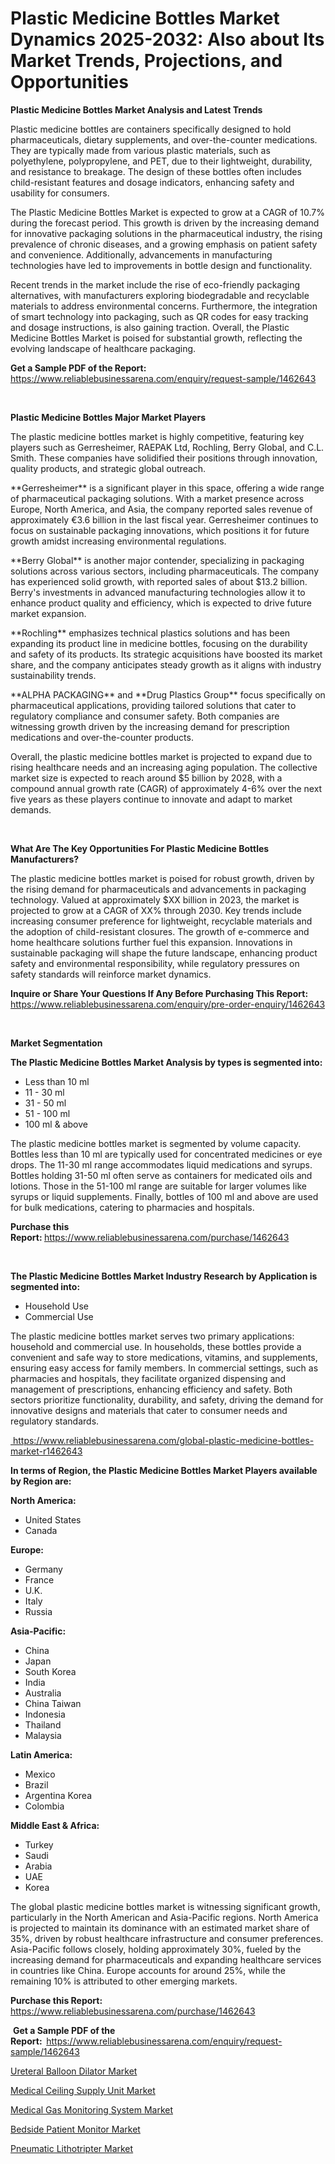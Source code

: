 <p><h1>Plastic Medicine Bottles Market Dynamics 2025-2032: Also about Its Market Trends, Projections, and Opportunities</h1></p><p><strong>Plastic Medicine Bottles Market Analysis and Latest Trends</strong></p>
<p><p>Plastic medicine bottles are containers specifically designed to hold pharmaceuticals, dietary supplements, and over-the-counter medications. They are typically made from various plastic materials, such as polyethylene, polypropylene, and PET, due to their lightweight, durability, and resistance to breakage. The design of these bottles often includes child-resistant features and dosage indicators, enhancing safety and usability for consumers.</p><p>The Plastic Medicine Bottles Market is expected to grow at a CAGR of 10.7% during the forecast period. This growth is driven by the increasing demand for innovative packaging solutions in the pharmaceutical industry, the rising prevalence of chronic diseases, and a growing emphasis on patient safety and convenience. Additionally, advancements in manufacturing technologies have led to improvements in bottle design and functionality.</p><p>Recent trends in the market include the rise of eco-friendly packaging alternatives, with manufacturers exploring biodegradable and recyclable materials to address environmental concerns. Furthermore, the integration of smart technology into packaging, such as QR codes for easy tracking and dosage instructions, is also gaining traction. Overall, the Plastic Medicine Bottles Market is poised for substantial growth, reflecting the evolving landscape of healthcare packaging.</p></p>
<p><strong>Get a Sample PDF of the Report:&nbsp;</strong> <a href="https://www.reliablebusinessarena.com/enquiry/request-sample/1462643?utm_campaign=1905&utm_medium=2&utm_source=Github&utm_content=ia&utm_term=03032025&utm_id=plastic-medicine-bottles">https://www.reliablebusinessarena.com/enquiry/request-sample/1462643</a></p>
<p>&nbsp;</p>
<p><strong>Plastic Medicine Bottles Major Market Players</strong></p>
<p><p>The plastic medicine bottles market is highly competitive, featuring key players such as Gerresheimer, RAEPAK Ltd, Rochling, Berry Global, and C.L. Smith. These companies have solidified their positions through innovation, quality products, and strategic global outreach.</p><p>**Gerresheimer** is a significant player in this space, offering a wide range of pharmaceutical packaging solutions. With a market presence across Europe, North America, and Asia, the company reported sales revenue of approximately €3.6 billion in the last fiscal year. Gerresheimer continues to focus on sustainable packaging innovations, which positions it for future growth amidst increasing environmental regulations.</p><p>**Berry Global** is another major contender, specializing in packaging solutions across various sectors, including pharmaceuticals. The company has experienced solid growth, with reported sales of about $13.2 billion. Berry's investments in advanced manufacturing technologies allow it to enhance product quality and efficiency, which is expected to drive future market expansion.</p><p>**Rochling** emphasizes technical plastics solutions and has been expanding its product line in medicine bottles, focusing on the durability and safety of its products. Its strategic acquisitions have boosted its market share, and the company anticipates steady growth as it aligns with industry sustainability trends.</p><p>**ALPHA PACKAGING** and **Drug Plastics Group** focus specifically on pharmaceutical applications, providing tailored solutions that cater to regulatory compliance and consumer safety. Both companies are witnessing growth driven by the increasing demand for prescription medications and over-the-counter products.</p><p>Overall, the plastic medicine bottles market is projected to expand due to rising healthcare needs and an increasing aging population. The collective market size is expected to reach around $5 billion by 2028, with a compound annual growth rate (CAGR) of approximately 4-6% over the next five years as these players continue to innovate and adapt to market demands.</p></p>
<p>&nbsp;</p>
<p><strong>What Are The Key Opportunities For Plastic Medicine Bottles Manufacturers?</strong></p>
<p><p>The plastic medicine bottles market is poised for robust growth, driven by the rising demand for pharmaceuticals and advancements in packaging technology. Valued at approximately $XX billion in 2023, the market is projected to grow at a CAGR of XX% through 2030. Key trends include increasing consumer preference for lightweight, recyclable materials and the adoption of child-resistant closures. The growth of e-commerce and home healthcare solutions further fuel this expansion. Innovations in sustainable packaging will shape the future landscape, enhancing product safety and environmental responsibility, while regulatory pressures on safety standards will reinforce market dynamics.</p></p>
<p><strong>Inquire or Share Your Questions If Any Before Purchasing This Report:</strong> <a href="https://www.reliablebusinessarena.com/enquiry/pre-order-enquiry/1462643?utm_campaign=1905&utm_medium=2&utm_source=Github&utm_content=ia&utm_term=03032025&utm_id=plastic-medicine-bottles">https://www.reliablebusinessarena.com/enquiry/pre-order-enquiry/1462643</a></p>
<p>&nbsp;</p>
<p><strong>Market Segmentation</strong></p>
<p><strong>The Plastic Medicine Bottles Market Analysis by types is segmented into:</strong></p>
<p><ul><li>Less than 10 ml</li><li>11 - 30 ml</li><li>31 - 50 ml</li><li>51 - 100 ml</li><li>100 ml & above</li></ul></p>
<p><p>The plastic medicine bottles market is segmented by volume capacity. Bottles less than 10 ml are typically used for concentrated medicines or eye drops. The 11-30 ml range accommodates liquid medications and syrups. Bottles holding 31-50 ml often serve as containers for medicated oils and lotions. Those in the 51-100 ml range are suitable for larger volumes like syrups or liquid supplements. Finally, bottles of 100 ml and above are used for bulk medications, catering to pharmacies and hospitals.</p></p>
<p><strong>Purchase this Report:&nbsp;</strong><a href="https://www.reliablebusinessarena.com/purchase/1462643?utm_campaign=1905&utm_medium=2&utm_source=Github&utm_content=ia&utm_term=03032025&utm_id=plastic-medicine-bottles">https://www.reliablebusinessarena.com/purchase/1462643</a></p>
<p>&nbsp;</p>
<p><strong>The Plastic Medicine Bottles Market Industry Research by Application is segmented into:</strong></p>
<p><ul><li>Household Use</li><li>Commercial Use</li></ul></p>
<p><p>The plastic medicine bottles market serves two primary applications: household and commercial use. In households, these bottles provide a convenient and safe way to store medications, vitamins, and supplements, ensuring easy access for family members. In commercial settings, such as pharmacies and hospitals, they facilitate organized dispensing and management of prescriptions, enhancing efficiency and safety. Both sectors prioritize functionality, durability, and safety, driving the demand for innovative designs and materials that cater to consumer needs and regulatory standards.</p></p>
<p><a href="https://www.reliablebusinessarena.com/global-plastic-medicine-bottles-market-r1462643?utm_campaign=1905&utm_medium=2&utm_source=Github&utm_content=ia&utm_term=03032025&utm_id=plastic-medicine-bottles">&nbsp;https://www.reliablebusinessarena.com/global-plastic-medicine-bottles-market-r1462643</a></p>
<p><strong>In terms of Region, the Plastic Medicine Bottles Market Players available by Region are:</strong></p>
<p>
    <p> <strong> North America: </strong>
        <ul>
            <li>United States</li>
            <li>Canada</li>
        </ul>
        </p> 
    <p> <strong> Europe: </strong>
        <ul>
            <li>Germany</li>
            <li>France</li>
            <li>U.K.</li>
            <li>Italy</li>
            <li>Russia</li>
        </ul>
        </p> 
    <p> <strong> Asia-Pacific: </strong>
        <ul>
            <li>China</li>
            <li>Japan</li>
            <li>South Korea</li>
            <li>India</li>
            <li>Australia</li>
            <li>China Taiwan</li>
            <li>Indonesia</li>
            <li>Thailand</li>
            <li>Malaysia</li>
        </ul>
        </p> 
    <p> <strong> Latin America: </strong>
        <ul>
            <li>Mexico</li>
            <li>Brazil</li>
            <li>Argentina Korea</li>
            <li>Colombia</li>
        </ul>
        </p> 
    <p> <strong> Middle East & Africa: </strong>
        <ul>
            <li>Turkey</li>
            <li>Saudi</li>
            <li>Arabia</li>
            <li>UAE</li>
            <li>Korea</li>
        </ul>
    </p>
    </p>
<p><p>The global plastic medicine bottles market is witnessing significant growth, particularly in the North American and Asia-Pacific regions. North America is projected to maintain its dominance with an estimated market share of 35%, driven by robust healthcare infrastructure and consumer preferences. Asia-Pacific follows closely, holding approximately 30%, fueled by the increasing demand for pharmaceuticals and expanding healthcare services in countries like China. Europe accounts for around 25%, while the remaining 10% is attributed to other emerging markets.</p></p>
<p><strong>Purchase this Report: </strong><a href="https://www.reliablebusinessarena.com/purchase/1462643?utm_campaign=1905&utm_medium=2&utm_source=Github&utm_content=ia&utm_term=03032025&utm_id=plastic-medicine-bottles">https://www.reliablebusinessarena.com/purchase/1462643</a></p>
<p>&nbsp;<strong>Get a Sample PDF of the Report:&nbsp;&nbsp;</strong><a href="https://www.reliablebusinessarena.com/enquiry/request-sample/1462643?utm_campaign=1905&utm_medium=2&utm_source=Github&utm_content=ia&utm_term=03032025&utm_id=plastic-medicine-bottles">https://www.reliablebusinessarena.com/enquiry/request-sample/1462643</a></p>
<p><strong></strong></p>
<p><p><a href="https://github.com/XavierTyler76/Market-Research-Report-List-1/blob/main/ureteral-balloon-dilator-market.md?utm_campaign=1905&utm_medium=2&utm_source=Github&utm_content=ia&utm_term=03032025&utm_id=plastic-medicine-bottles">Ureteral Balloon Dilator Market</a></p><p><a href="https://github.com/hammelximalschid/Market-Research-Report-List-1/blob/main/medical-ceiling-supply-unit-market.md?utm_campaign=1905&utm_medium=2&utm_source=Github&utm_content=ia&utm_term=03032025&utm_id=plastic-medicine-bottles">Medical Ceiling Supply Unit Market</a></p><p><a href="https://github.com/rodinayygacklezi/Market-Research-Report-List-1/blob/main/medical-gas-monitoring-system-market.md?utm_campaign=1905&utm_medium=2&utm_source=Github&utm_content=ia&utm_term=03032025&utm_id=plastic-medicine-bottles">Medical Gas Monitoring System Market</a></p><p><a href="https://github.com/lindaopodray/Market-Research-Report-List-1/blob/main/bedside-patient-monitor-market.md?utm_campaign=1905&utm_medium=2&utm_source=Github&utm_content=ia&utm_term=03032025&utm_id=plastic-medicine-bottles">Bedside Patient Monitor Market</a></p><p><a href="https://github.com/OlenFleming68/Market-Research-Report-List-1/blob/main/pneumatic-lithotripter-market.md?utm_campaign=1905&utm_medium=2&utm_source=Github&utm_content=ia&utm_term=03032025&utm_id=plastic-medicine-bottles">Pneumatic Lithotripter Market</a></p></p>